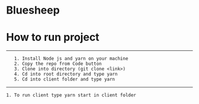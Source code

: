 # Bluesheep

# How to run project

---

```
   1. Install Node js and yarn on your machine
   2. Copy the repo from Code button
   3. Clone into directory (git clone <link>)
   4. Cd into root directory and type yarn
   5. Cd into client folder and type yarn
```

---

```
1. To run client type yarn start in client folder

```
